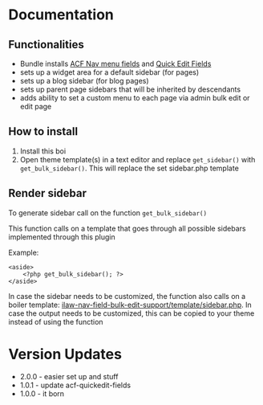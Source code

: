 # Documentation




## Functionalities
*	Bundle installs [ACF Nav menu fields](https://wordpress.org/plugins/advanced-custom-fields-nav-menu-field/) and [Quick Edit Fields](https://github.com/mcguffin/acf-quick-edit-fields)
*	sets up a widget area for a default sidebar (for pages)
*	sets up a blog sidebar (for blog pages)
*	sets up parent page sidebars that will be inherited by descendants
*	adds ability to set a custom menu to each page via admin bulk edit or edit page

## How to install

1.	Install this boi
2.	Open theme template(s) in a text editor and replace `get_sidebar()` with `get_bulk_sidebar()`. This will replace the set sidebar.php template


## Render sidebar

To generate sidebar call on the function `get_bulk_sidebar()`

This function calls on a template that goes through all possible sidebars implemented through this plugin
	
Example:

```
<aside>
	<?php get_bulk_sidebar(); ?>
</aside>
```

In case the sidebar needs to be customized, the function also calls on a boiler template: [ilaw-nav-field-bulk-edit-support/template/sidebar.php](ilaw-nav-field-bulk-edit-support/template/sidebar.php). 
In case the output needs to be customized, this can be copied to your theme instead of using the function

# Version Updates
*	2.0.0 	- easier set up and stuff
*	1.0.1 	- update acf-quickedit-fields
*	1.0.0 	- it born